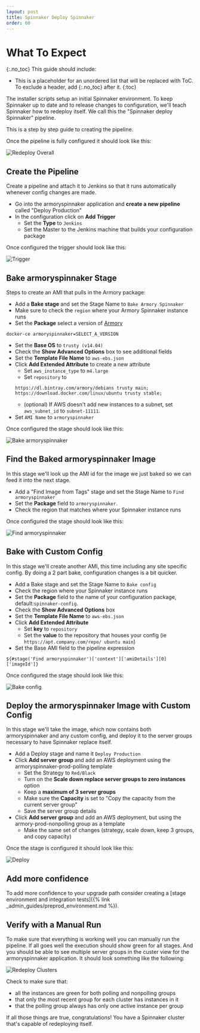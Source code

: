 ```yaml
---
layout: post
title: Spinnaker Deploy Spinnaker
order: 60
---
```



# What To Expect
{:.no_toc}
This guide should include:
* This is a placeholder for an unordered list that will be replaced with ToC. To exclude a header, add {:.no_toc} after it.
{:toc}

The installer scripts setup an initial Spinnaker environment. To keep Spinnaker up to date and to release changes to configuration, we'll teach Spinnaker how to redeploy itself. We call this the "Spinnaker deploy Spinnaker" pipeline.

This is a step by step guide to creating the pipeline.

Once the pipeline is fully configured it should look like this:

![Redeploy Overall](/assets/images/redeploy-overall.png)



## Create the Pipeline

Create a pipeline and attach it to Jenkins so that it runs automatically whenever config changes are made.

- Go into the armoryspinnaker application and **create a new pipeline** called "Deploy Production"
- In the configuration click on **Add Trigger**
  - Set the **Type** to `Jenkins`
  - Set the Master to the Jenkins machine that builds your configuration package

Once configured the trigger should look like this:

![Trigger](/assets/images/redeploy-trigger.png)



## Bake armoryspinnaker Stage

Steps to create an AMI that pulls in the Armory package:

- Add a **Bake stage** and set the Stage Name to `Bake Armory Spinnaker`
- Make sure to check the `region` where your Armory Spinnaker instance runs
- Set the **Package** select a version of [Armory](https://docs.armory.io/release-notes/)
```
docker-ce armoryspinnaker=SELECT_A_VERSION
```
- Set the **Base OS** to `trusty (v14.04)`
- Check the **Show Advanced Options** box to see additional fields
- Set the **Template File Name** to `aws-ebs.json`
- Click **Add Extended Attribute** to create a new attribute
  - Set `aws_instance_type` to `m4.large`
  - Set `repository` to
  ```
  https://dl.bintray.com/armory/debians trusty main; https://download.docker.com/linux/ubuntu trusty stable;
  ```
  - (optional) If AWS doesn't add new instances to a subnet, set `aws_subnet_id` to `subnet-11111`.
- Set `AMI Name` to `armoryspinnaker`

Once configured the stage should look like this:

![Bake armoryspinnaker](https://cl.ly/bf5da61fe57e/Screen%20Shot%202018-08-29%20at%2015.31.54.png)



## Find the Baked armoryspinnaker Image

In this stage we'll look up the AMI id for the image we just baked so we can feed it into the next stage.

- Add a "Find Image from Tags" stage and set the Stage Name to `Find armoryspinnaker`
- Set the **Package** field to `armoryspinnaker`.
- Check the region that matches where your Spinnaker instance runs

Once configured the stage should look like this:

![Find armoryspinnaker](/assets/images/redeploy-find-armoryspinnaker.png)



## Bake with Custom Config

In this stage we'll create another AMI, this time including any site specific config. By doing a 2 part bake, configuration changes is a bit quicker. 

- Add a Bake stage and set the Stage Name to `Bake config`
- Check the region where your Spinnaker instance runs
- Set the **Package** field to the name of your configuration package, default:`spinnaker-config`.
- Check the **Show Advanced Options** box
- Set the **Template File Name** to `aws-ebs.json`
- Click **Add Extended Attribute**
  - Set **key** to `repository`
  - Set the **value** to the repository that houses your config (ie `https://apt.company.com/repo/ ubuntu main`)
- Set the Base AMI field to the pipeline expression
```
${#stage('Find armoryspinnaker')['context']['amiDetails'][0]['imageId']}
```

Once configured the stage should look like this:

![Bake config](/assets/images/redeploy-bake-config.png)



## Deploy the armoryspinnaker Image with Custom Config

In this stage we'll take the image, which now contains both armoryspinnaker and any custom config, and deploy it to the server groups necessary to have Spinnaker replace itself.

- Add a Deploy stage and name it `Deploy Production`
- Click **Add server group** and add an AWS deployment using the armoryspinnaker-prod-polling template
  - Set the Strategy to `Red/Black`
  - Turn on the **Scale down replace server groups to zero instances** option
  - Keep a **maximum of 3 server groups**
  - Make sure the **Capacity** is set to "Copy the capacity from the current server group"
  - Save the server group details
- Click **Add server group** and add an AWS deployment, but using the armory-prod-nonpolling group as a template
  - Make the same set of changes (strategy, scale down, keep 3 groups, and copy capacity)

Once the stage is configured it should look like this:

![Deploy](/assets/images/redeploy-deploy.png)


## Add more confidence
To add more confidence to your upgrade path consider creating
a [stage environment and integration tests]({% link _admin_guides/preprod_environment.md %}).


## Verify with a Manual Run

To make sure that everything is working well you can manually run the pipeline. If all goes well the execution should show green for all stages. And you should be able to see multiple server groups in the custer view for the armoryspinnaker application. It should look something like the following:

![Redeploy Clusters](/assets/images/redeploy-clusters.png)

Check to make sure that:

- all the instances are green for both polling and nonpolling groups
- that only the most recent group for each cluster has instances in it
- that the polling group always has only one active instance per group

If all those things are true, congratulations! You have a Spinnaker cluster that's capable of redeploying itself.
